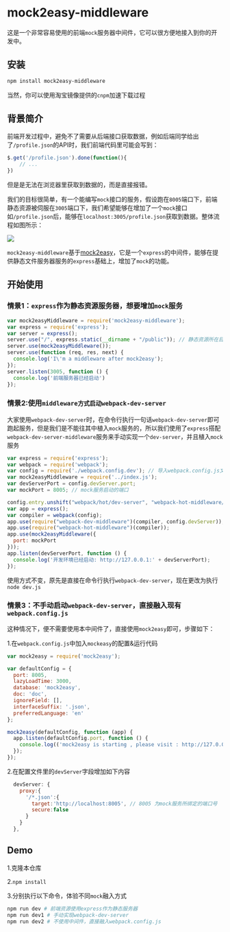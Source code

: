 # mock2easy-middleware

这是一个非常容易使用的前端`mock`服务器中间件，它可以很方便地接入到你的开发中。

## 安装

```sh
npm install mock2easy-middleware
```

当然，你可以使用淘宝镜像提供的`cnpm`加速下载过程

## 背景简介

前端开发过程中，避免不了需要从后端接口获取数据，例如后端同学给出了`/profile.json`的API时，我们前端代码里可能会写到：
```javascript
$.get('/profile.json').done(function(){
    // ...
})
```
但是是无法在浏览器里获取到数据的，而是直接报错。

我们的目标很简单，有一个能编写`mock`接口的服务，假设跑在`8005`端口下，前端静态资源被伺服在`3005`端口下，我们希望能够在增加了一个`mock`接口如`/profile.json`后，能够在`localhost:3005/profile.json`获取到数据。整体流程如图所示：

![](http://7xlqsb.com1.z0.glb.clouddn.com/mock.png)

`mock2easy-middleware`基于[mock2easy](https://github.com/appLhui/mock2easy)，它是一个`express`的中间件，能够在提供静态文件服务器服务的`express`基础上，增加了`mock`的功能。

## 开始使用

### 情景1：`express`作为静态资源服务器，想要增加`mock`服务

```javascript
var mock2easyMiddleware = require('mock2easy-middleware');
var express = require('express');
var server = express();
server.use("/", express.static(__dirname + "/public")); // 静态资源所在目录
server.use(mock2easyMiddleware());
server.use(function (req, res, next) {
  console.log('I\'m a middleware after mock2easy');
});
server.listen(3005, function () {
  console.log('前端服务器已经启动')
});
```

### 情景2:使用`middleware方式启动webpack-dev-server`

大家使用`webpack-dev-server`时，在命令行执行一句话`webpack-dev-server`即可跑起服务，但是我们是不能往其中植入`mock`服务的，所以我们使用了`express`搭配`webpack-dev-server-middleware`服务来手动实现一个`dev-server`，并且植入`mock`服务

```javascript
var express = require('express');
var webpack = require('webpack');
var config = require('./webpack.config.dev'); // 导入webpack.config.js文件
var mock2easyMiddleware = require('../index.js');
var devServerPort = config.devServer.port;
var mockPort = 8005; // mock服务启动的端口

config.entry.unshift("webpack/hot/dev-server", "webpack-hot-middleware/client?reload=true");
var app = express();
var compiler = webpack(config);
app.use(require("webpack-dev-middleware")(compiler, config.devServer));
app.use(require("webpack-hot-middleware")(compiler));
app.use(mock2easyMiddleware({
  port: mockPort
}));
app.listen(devServerPort, function () {
  console.log('开发环境已经启动: http://127.0.0.1:' + devServerPort);
});

```

使用方式不变，原先是直接在命令行执行`webpack-dev-server`，现在更改为执行`node dev.js`

### 情景3：不手动启动`webpack-dev-server`，直接融入现有`webpack.config.js`

这种情况下，便不需要使用本中间件了，直接使用`mock2easy`即可，步骤如下：

1.在`webpack.config.js`中加入`mockeasy`的配置&运行代码
```javascript
var mock2easy = require('mock2easy');

var defaultConfig = {
  port: 8005,
  lazyLoadTime: 3000,
  database: 'mock2easy',
  doc: 'doc',
  ignoreField: [],
  interfaceSuffix: '.json',
  preferredLanguage: 'en'
};

mock2easy(defaultConfig, function (app) {
  app.listen(defaultConfig.port, function () {
    console.log(('mock2easy is starting , please visit : http://127.0.0.1:' + defaultConfig.port).bold.cyan);
  });
});
```

2.在配置文件里的`devServer`字段增加如下内容
```javascript
  devServer: {
    proxy:{
      '/*.json':{
        target:'http://localhost:8005', // 8005 为mock服务所绑定的端口号
        secure:false
      }
    }
  },
```

## Demo

1.克隆本仓库

2.`npm install`

3.分别执行以下命令，体验不同`mock`融入方式

```sh
npm run dev # 前端资源使用express作为静态服务器
npm run dev1 # 手动实现webpack-dev-server
npm run dev2 # 不使用中间件，直接融入webpack.config.js
```